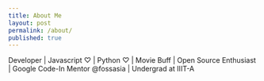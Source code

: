 ```yaml
---
title: About Me
layout: post
permalink: /about/
published: true
---
```



Developer | Javascript ♡ | Python ♡ | Movie Buff | Open Source Enthusiast | Google Code-In Mentor @fossasia | Undergrad at IIIT-A

